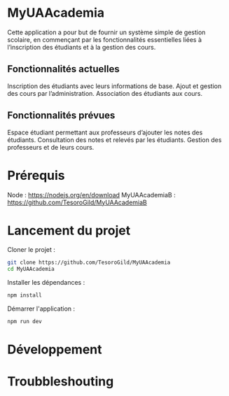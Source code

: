 # MyUAAcademia
Cette application a pour but de fournir un système simple de gestion scolaire, en commençant par les fonctionnalités essentielles liées à l’inscription des étudiants et à la gestion des cours.

## Fonctionnalités actuelles
Inscription des étudiants avec leurs informations de base.
Ajout et gestion des cours par l’administration.
Association des étudiants aux cours.

## Fonctionnalités prévues
Espace étudiant permettant aux professeurs d’ajouter les notes des étudiants.
Consultation des notes et relevés par les étudiants.
Gestion des professeurs et de leurs cours.


# Prérequis
Node : https://nodejs.org/en/download 
MyUAAcademiaB : https://github.com/TesoroGild/MyUAAcademiaB


# Lancement du projet
Cloner le projet :
```bash
git clone https://github.com/TesoroGild/MyUAAcademia
cd MyUAAcademia
```
Installer les dépendances :
```bash
npm install
```
Démarrer l'application :
```bash
npm run dev
```


# Développement


# Troubbleshouting